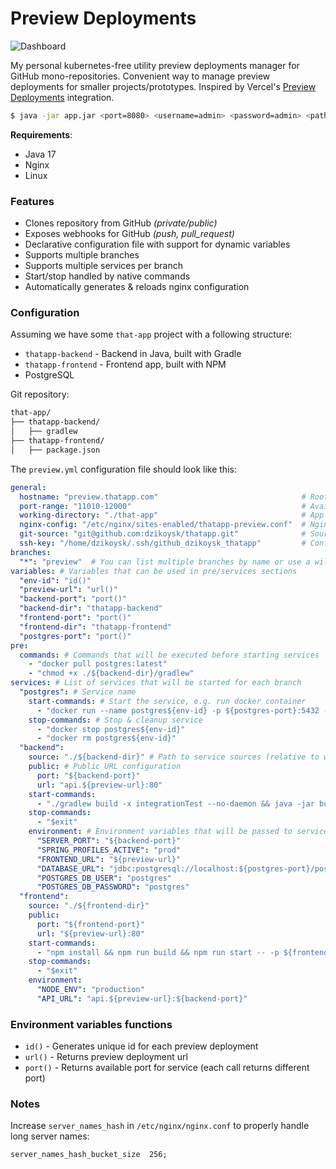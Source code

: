 # Preview Deployments

![Dashboard](https://cdn.discordapp.com/attachments/691990250578247710/1152625433687380120/268455881-447a2db5-5b0a-4d88-b42d-0c9c1be69480.png)

My personal kubernetes-free utility preview deployments manager for GitHub mono-repositories. 
Convenient way to manage preview deployments for smaller projects/prototypes.
Inspired by Vercel's [Preview Deployments](https://vercel.com/docs/platform/deployments#preview-deployments) integration.

```bash
$ java -jar app.jar <port=8080> <username=admin> <password=admin> <path=preview.yml>
```

**Requirements**:
* Java 17
* Nginx
* Linux

### Features

* Clones repository from GitHub _(private/public)_
* Exposes webhooks for GitHub _(push, pull_request)_
* Declarative configuration file with support for dynamic variables
* Supports multiple branches
* Supports multiple services per branch
* Start/stop handled by native commands
* Automatically generates & reloads nginx configuration

### Configuration
Assuming we have some `that-app` project with a following structure:

* `thatapp-backend` - Backend in Java, built with Gradle
* `thatapp-frontend` - Frontend app, built with NPM
* PostgreSQL

Git repository:

```bash
that-app/
├── thatapp-backend/
│   ├── gradlew
├── thatapp-frontend/
│   ├── package.json
```

The `preview.yml` configuration file should look like this:

```yaml
general:
  hostname: "preview.thatapp.com"                                # Root domain for preview deployments
  port-range: "11010-12000"                                      # Available ports for all services
  working-directory: "./that-app"                                # App working directory (useful for multiple preview deployments instances on the same machine)
  nginx-config: "/etc/nginx/sites-enabled/thatapp-preview.conf"  # Nginx's configuration file that will be managed by this instance
  git-source: "git@github.com:dzikoysk/thatapp.git"              # Sources that will be cloned
  ssh-key: "/home/dzikoysk/.ssh/github_dzikoysk_thatapp"         # Configured SSH key that will be used to clone repository
branches:
  "*": "preview"  # You can list multiple branches by name or use a wildcard (*). 
variables: # Variables that can be used in pre/services sections 
  "env-id": "id()"
  "preview-url": "url()"
  "backend-port": "port()"
  "backend-dir": "thatapp-backend"
  "frontend-port": "port()"
  "frontend-dir": "thatapp-frontend"
  "postgres-port": "port()"
pre:
  commands: # Commands that will be executed before starting services
    - "docker pull postgres:latest"
    - "chmod +x ./${backend-dir}/gradlew"
services: # List of services that will be started for each branch
  "postgres": # Service name
    start-commands: # Start the service, e.g. run docker container
      - "docker run --name postgres${env-id} -p ${postgres-port}:5432 -e POSTGRES_USER=postgres -e POSTGRES_PASSWORD=postgres -e POSTGRES_DB=postgres postgres -d postgres"
    stop-commands: # Stop & cleanup service
      - "docker stop postgres${env-id}"
      - "docker rm postgres${env-id}"
  "backend":
    source: "./${backend-dir}" # Path to service sources (relative to working directory)
    public: # Public URL configuration
      port: "${backend-port}"
      url: "api.${preview-url}:80"
    start-commands:
      - "./gradlew build -x integrationTest --no-daemon && java -jar build/libs/thatapp-backend-0.0.1-SNAPSHOT.jar"
    stop-commands:
      - "$exit"
    environment: # Environment variables that will be passed to service
      "SERVER_PORT": "${backend-port}"
      "SPRING_PROFILES_ACTIVE": "prod"
      "FRONTEND_URL": "${preview-url}"
      "DATABASE_URL": "jdbc:postgresql://localhost:${postgres-port}/postgres"
      "POSTGRES_DB_USER": "postgres"
      "POSTGRES_DB_PASSWORD": "postgres"
  "frontend":
    source: "./${frontend-dir}"
    public:
      port: "${frontend-port}"
      url: "${preview-url}:80"
    start-commands:
      - "npm install && npm run build && npm run start -- -p ${frontend-port}"
    stop-commands:
      - "$exit"
    environment:
      "NODE_ENV": "production"
      "API_URL": "api.${preview-url}:${backend-port}"
```

### Environment variables functions

* `id()` - Generates unique id for each preview deployment
* `url()` - Returns preview deployment url
* `port()` - Returns available port for service (each call returns different port)

### Notes

Increase `server_names_hash` in `/etc/nginx/nginx.conf` to properly handle long server names:

```
server_names_hash_bucket_size  256;
```
